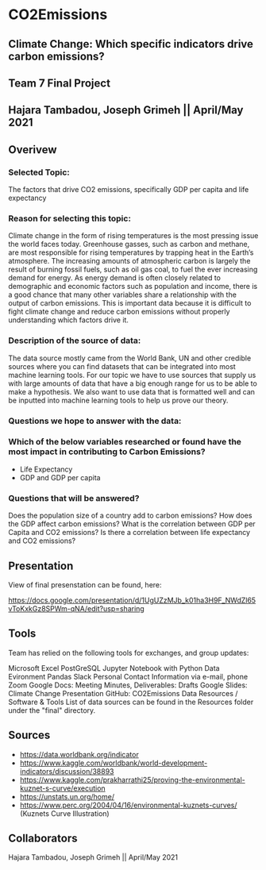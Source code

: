 # CO2Emissions

## Climate Change: Which specific indicators drive carbon emissions?

## Team 7 Final Project
## Hajara Tambadou, Joseph Grimeh || April/May 2021

## Overivew


### Selected Topic:

The factors that drive CO2 emissions, specifically GDP per capita and life expectancy

### Reason for selecting this topic:

Climate change in the form of rising temperatures is the most pressing issue the world faces today. Greenhouse gasses, such as carbon and methane, are most responsible for rising temperatures by trapping heat in the Earth’s atmosphere. The increasing amounts of atmospheric carbon is largely the result of burning fossil fuels, such as oil gas coal, to fuel the ever increasing demand for energy. As energy demand is often closely related to demographic and economic factors such as population and income, there is a good chance that many other variables share a relationship with the output of carbon emissions. This is important data because it is difficult to fight climate change and reduce carbon emissions without properly understanding which factors drive it.

### Description of the source of data:

The data source mostly came from the World Bank, UN and other credible sources where you can find datasets that can be integrated into most machine learning tools. For our topic we have to use sources that supply us with large amounts of data that have a big enough range for us to be able to make a hypothesis. We also want to use data that is formatted well and can be inputted into machine learning tools to help us prove our theory.

### Questions we hope to answer with the data:


### Which of the below variables researched or found have the most impact in contributing to Carbon Emissions?

- Life Expectancy
- GDP and GDP per capita

### Questions that will be answered?

Does the population size of a country add to carbon emissions?
How does the GDP affect carbon emissions?
What is the correlation between GDP per Capita and CO2 emissions?
Is there a correlation between life expectancy and CO2 emissions?


## Presentation

View of final presenstation can be found, here:

https://docs.google.com/presentation/d/1UgUZzMJb_k01ha3H9F_NWdZl65vToKxkGz8SPWm-qNA/edit?usp=sharing


## Tools 

Team has relied on the following tools for exchanges, and group updates:

Microsoft Excel
PostGreSQL
Jupyter Notebook with Python Data Evironment
Pandas
Slack
Personal Contact Information via e-mail, phone
Zoom
Google Docs: Meeting Minutes, Deliverables: Drafts
Google Slides: Climate Change Presentation
GitHub: CO2Emissions
Data Resources / Software & Tools
List of data sources can be found in the Resources folder under the "final" directory.

## Sources

 - https://data.worldbank.org/indicator 
 - https://www.kaggle.com/worldbank/world-development-indicators/discussion/38893
 - https://www.kaggle.com/prakharrathi25/proving-the-environmental-kuznet-s-curve/execution 
 - https://unstats.un.org/home/ 
 - https://www.perc.org/2004/04/16/environmental-kuznets-curves/ (Kuznets Curve Illustration)


## Collaborators

Hajara Tambadou, Joseph Grimeh || April/May 2021
